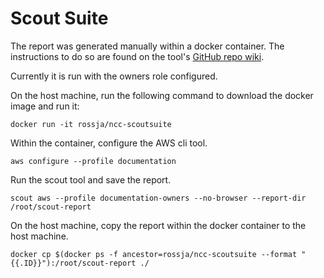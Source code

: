 # Scout Suite

The report was generated manually within a docker container. The instructions to do so are found on the tool's [GitHub repo wiki](https://github.com/nccgroup/ScoutSuite/wiki/Docker-Image).

Currently it is run with the owners role configured.

On the host machine, run the following command to download the docker image and run it:

`docker run -it rossja/ncc-scoutsuite`

Within the container, configure the AWS cli tool.

`aws configure --profile documentation`

Run the scout tool and save the report.

`scout aws --profile documentation-owners --no-browser --report-dir /root/scout-report`

On the host machine, copy the report within the docker container to the host machine.

`docker cp $(docker ps -f ancestor=rossja/ncc-scoutsuite --format "{{.ID}}"):/root/scout-report ./`